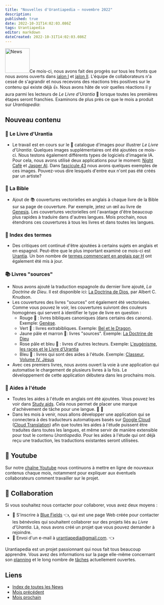 ```yaml
---
title: "Nouvelles d'Urantiapedia — novembre 2022"
description: 
published: true
date: 2022-10-31T14:02:03.086Z
tags: Urantiapedia
editor: markdown
dateCreated: 2022-10-31T14:02:03.086Z
---
```


<img src="/_assets/svg/icon-news.svg" alt="News" style="width: 80px;">Ce mois-ci, nous avons fait des progrès sur tous les fronts que nous avons ouverts dans [jalon I](/fr/help/phases#jalon-i-le-livre-durantia-la-bible-et-lindex-des-sujets) et [jalon II](/fr/help/phases#jalon-ii-livres-articles-aides-%C3%A0-l%C3%A9tude-sch%C3%A9mas-et-index). L'équipe de collaborateurs n'a cessé de s'agrandir et nous recevons des réactions très positives sur le contenu qui existe déjà :+1:. Nous avons hâte de voir quelles réactions il y aura parmi les lecteurs de _Le Livre d'Urantia_ :blue_book: lorsque toutes les premières étapes seront franchies. Examinons de plus près ce que le mois a produit sur _Urantiapedia_:

## Nouveau contenu

### :blue_book: Le Livre d'Urantia

- Le travail est en cours sur le :sunrise_over_mountains: catalogue d'images pour illustrer _Le Livre d'Urantia_. Quelques images supplémentaires ont été ajoutées ce mois-ci. Nous testons également différents types de logiciels d'imagerie IA. Pour cela, nous avons utilisé deux applications pour le moment: [Night Café](https://creator.nightcafe.studio/) et [Jasper AI](https://www.jasper.ai/). Dans [fascicule 43](/fr/The_Urantia_Book/43) nous avons quelques exemples de ces images. Pouvez-vous dire lesquels d'entre eux n'ont pas été créés par un artiste?

### :closed_book: La Bible

- Ajout de :books: couvertures vectorielles en anglais à chaque livre de la Bible sur sa page de couverture. Par exemple, jetez un œil au livre de [Genesis](/en/Bible/Genesis). Les couvertures vectorielles ont l'avantage d'être beaucoup plus rapides à traduire dans d'autres langues. Mois prochain, nous étendrons ces couvertures à tous les livres et dans toutes les langues.

### :card_index: Index des termes 

- Des critiques ont continué d'être ajoutées à certains sujets en anglais et en espagnol. Peut-être que le plus important examiné ce mois-ci est [Urantia](/en/topic/Urantia). Un bon nombre de [termes commençant en anglais par H](/en/index/topics#h) ont également été mis à jour. 

### :books: Livres "sources"

- Nous avons ajouté la traduction espagnole du dernier livre ajouté, _La Doctrine de Dieu_. Il est disponible ici: [La Doctrina de Dios](/es/book/Albert_C_Knudson/The_Doctrine_of_God), par Albert C. Knudson. 
- Les couvertures des livres "sources" ont également été vectorisées. Comme vous pouvez le voir, les couvertures suivront des couleurs homogènes qui servent à identifier le type de livre en question : 
  - Rouge :closed_book: : livres bibliques canoniques (dans certains des canons). Exemple: [Genèse](/en/Bible/Genesis). 
  - Vert :green_book: : livres extrabibliques. Exemple: [Bel et le Dragon](/en/Bible/Bel_and_the_Dragon).
  - Jaune pâle et marron :ledger:: livres "sources". Exemple: [La Doctrine de Dieu](/en/book/Albert_C_Knudson/The_Doctrine_of_God)
  - Rose pâle et bleu :notebook_with_decorative_cover: : livres d'autres lecteurs. Exemple: [L'eugénisme, les races et le Livre d'Urantia](/en/book/Halbert_Katzen/Eugenics_Race_and_The_Urantia_Book) 
  - Bleu :blue_book: : livres qui sont des aides à l'étude. Exemple: [Classeur, Volume IV, Jésus](/en/article/William_S_Sadler/Workbook_4_Jesus) 
- Avec ces premiers livres, nous avons ouvert la voie à une application qui automatise le chargement de plusieurs livres à la fois. Le développement de cette application débutera dans les prochains mois. 

### :notebook: Aides à l'étude 

- Toutes les aides à l'étude en anglais ont été ajoutées. Vous pouvez les voir dans [Study aids](/en/index/study_aids). Cela nous permet de placer une marque d'achèvement de tâche pour une langue. :tada: :tada:
- Dans les mois à venir, nous allons développer une application qui se connectera à des traducteurs automatiques basés sur [Google Cloud](https://cloud.google.com/gcp/) ([Cloud Translation](https://cloud.google.com/translate/docs/)) afin que toutes les aides à l'étude puissent être traduites dans toutes les langues, et même servir de manière extensible pour tout le contenu _Urantiapedia_. Pour les aides à l'étude qui ont déjà reçu une traduction, les traductions existantes seront utilisées.

## :movie_camera: Youtube

Sur notre [chaîne Youtube](https://www.youtube.com/channel/UC-K1YO635YwxKwjwZGTzVDw) nous continuons à mettre en ligne de nouveaux contenus chaque mois, notamment pour expliquer aux éventuels collaborateurs comment travailler sur le projet.

## :blue_heart: Collaboration

Si vous souhaitez nous contacter pour collaborer, vous avez deux moyens :
- :blue_heart: S'inscrire à [Blue Fields](https://blue-fields.netlify.app/) :point_left:, qui est une page Web créée pour contacter les bénévoles qui souhaitent collaborer sur des projets liés au _Livre d'Urantia_. Là, nous avons créé un projet que vous pouvez demander à rejoindre.
- :love_letter: Envoi d'un e-mail à urantiapedia@gmail.com. :point_left:

Urantiapedia est un projet passionnant qui nous fait tous beaucoup apprendre. Vous avez des informations sur la page elle-même concernant son [planning](/fr/help/phases) et le long nombre de [tâches](/fr/help/status) actuellement ouvertes.


## Liens 

- [Index de toutes les News](/fr/news)
- [Mois précédent](/fr/news/2022/10)
- [Mois prochain](/fr/news/2022/12)